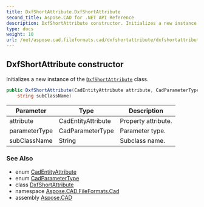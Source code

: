 ```yaml
---
title: DxfShortAttribute.DxfShortAttribute
second_title: Aspose.CAD for .NET API Reference
description: DxfShortAttribute constructor. Initializes a new instance of the DxfShortAttribute class
type: docs
weight: 10
url: /net/aspose.cad.fileformats.cad/dxfshortattribute/dxfshortattribute/
---
```

## DxfShortAttribute constructor

Initializes a new instance of the [`DxfShortAttribute`](../) class.

```csharp
public DxfShortAttribute(CadEntityAttribute attribute, CadParameterType parameterType, 
    string subClassName)
```

| Parameter | Type | Description |
| --- | --- | --- |
| attribute | CadEntityAttribute | Property attribute. |
| parameterType | CadParameterType | Parameter type. |
| subClassName | String | Subclass name. |

### See Also

* enum [CadEntityAttribute](../../cadentityattribute/)
* enum [CadParameterType](../../../aspose.cad.fileformats.cad.cadconsts/cadparametertype/)
* class [DxfShortAttribute](../)
* namespace [Aspose.CAD.FileFormats.Cad](../../dxfshortattribute/)
* assembly [Aspose.CAD](../../../)


